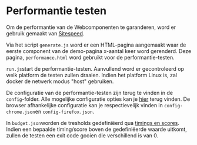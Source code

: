# Performantie testen

Om de performantie van de Webcomponenten te garanderen, word er gebruik gemaakt van [Sitespeed](http://www.sitespeed.io).

Via het script `generate.js` word er een HTML-pagina aangemaakt waar de eerste component van de demo-pagina x-aantal keer word gerenderd. Deze pagina, `performance.html` word gebruikt voor de performantie-testen.

`run.js`start de performantie-testen. Aanvullend word er gecontroleerd op welk platform de testen zullen draaien. Indien het platform Linux is, zal docker de netwerk modus "host" gebruiken.

De configuratie van de performantie-testen zijn terug te vinden in de `config`-folder.
Alle mogelijke configuratie opties kan je [hier](https://github.com/milieuinfo/webcomponent-vl-ui-button/pull/105) terug vinden. De browser afhankelijke configuratie kan je respectievelijk vinden in `config-chrome.json`en `config-firefox.json`.

In `budget.json`worden de tresholds gedefiniëerd qua [timings en scores](https://www.sitespeed.io/documentation/sitespeed.io/metrics/). Indien een bepaalde timing/score boven de gedefiniëerde waarde uitkomt, zullen de testen een exit code gooien die verschillend is van 0.
